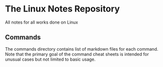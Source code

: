 # The Linux Notes Repository

All notes for all works done on Linux

## Commands

The commands directory contains list of markdown files for each command. Note that the primary goal of the command cheat sheets is intended for unusual cases but not limited to basic usage.


